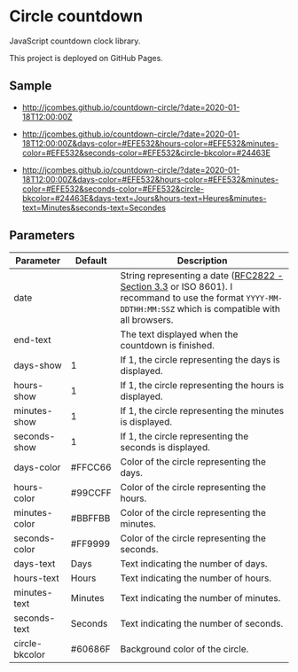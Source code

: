 # Circle countdown

JavaScript countdown clock library.

This project is deployed on GitHub Pages.

## Sample

* http://jcombes.github.io/countdown-circle/?date=2020-01-18T12:00:00Z

* http://jcombes.github.io/countdown-circle/?date=2020-01-18T12:00:00Z&days-color=#EFE532&hours-color=#EFE532&minutes-color=#EFE532&seconds-color=#EFE532&circle-bkcolor=#24463E

* http://jcombes.github.io/countdown-circle/?date=2020-01-18T12:00:00Z&days-color=#EFE532&hours-color=#EFE532&minutes-color=#EFE532&seconds-color=#EFE532&circle-bkcolor=#24463E&days-text=Jours&hours-text=Heures&minutes-text=Minutes&seconds-text=Secondes


## Parameters

Parameter | Default | Description
------------ | ------------- | -------------
date |  | String representing a date (<a href="http://tools.ietf.org/html/rfc2822#section-3.3" target="_blank">RFC2822 - Section 3.3</a> or ISO 8601). I recommand to use the format `YYYY-MM-DDTHH:MM:SSZ` which is compatible with all browsers.
end-text | | The text displayed when the countdown is finished.
days-show | 1 | If 1, the circle representing the days is displayed.
hours-show | 1 | If 1, the circle representing the hours is displayed.
minutes-show | 1 | If 1, the circle representing the minutes is displayed.
seconds-show | 1 | If 1, the circle representing the seconds is displayed.
days-color | #FFCC66 | Color of the circle representing the days.
hours-color | #99CCFF | Color of the circle representing the hours.
minutes-color | #BBFFBB | Color of the circle representing the minutes.
seconds-color | #FF9999 | Color of the circle representing the seconds.
days-text | Days | Text indicating the number of days.
hours-text | Hours | Text indicating the number of hours.
minutes-text | Minutes | Text indicating the number of minutes.
seconds-text | Seconds | Text indicating the number of seconds.
circle-bkcolor | #60686F | Background color of the circle.
